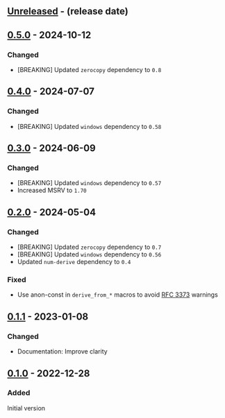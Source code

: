 <!-- next-header -->

## [Unreleased] - (release date)

## [0.5.0] - 2024-10-12

### Changed

- [BREAKING] Updated `zerocopy` dependency to `0.8`

## [0.4.0] - 2024-07-07

### Changed

- [BREAKING] Updated `windows` dependency to `0.58`

## [0.3.0] - 2024-06-09

### Changed

- [BREAKING] Updated `windows` dependency to `0.57`
- Increased MSRV to `1.70`

## [0.2.0] - 2024-05-04

### Changed

- [BREAKING] Updated `zerocopy` dependency to `0.7`
- [BREAKING] Updated `windows` dependency to `0.56`
- Updated `num-derive` dependency to `0.4`

### Fixed

- Use anon-const in `derive_from_*` macros to avoid [RFC 3373](https://rust-lang.github.io/rfcs/3373-avoid-nonlocal-definitions-in-fns.html) warnings

## [0.1.1] - 2023-01-08

### Changed

- Documentation: Improve clarity

## [0.1.0] - 2022-12-28

### Added

Initial version

<!-- next-url -->
[Unreleased]: https://github.com/matthias-stemmler/wnf/compare/v0.5.0...HEAD
[0.5.0]: https://github.com/matthias-stemmler/wnf/compare/v0.4.0...v0.5.0
[0.4.0]: https://github.com/matthias-stemmler/wnf/compare/v0.3.0...v0.4.0
[0.3.0]: https://github.com/matthias-stemmler/wnf/compare/v0.2.0...v0.3.0
[0.2.0]: https://github.com/matthias-stemmler/wnf/compare/v0.1.1...v0.2.0
[0.1.1]: https://github.com/matthias-stemmler/wnf/compare/v0.1.0...v0.1.1
[0.1.0]: https://github.com/matthias-stemmler/wnf/tree/v0.1.0

